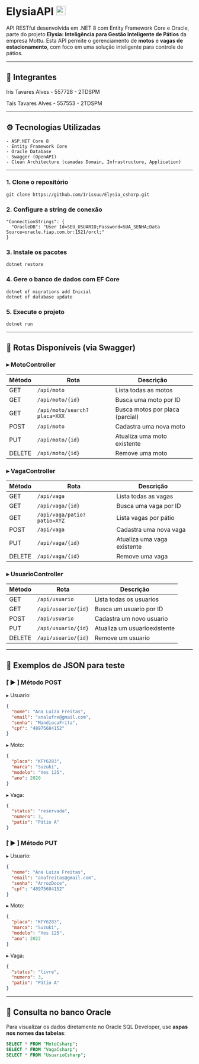 # ElysiaAPI  <img src="https://github.com/user-attachments/assets/bc6d687c-dd26-4bcd-bcbf-71a8a5681bc3" width="25"/>

API RESTful desenvolvida em .NET 8 com Entity Framework Core e Oracle, parte do projeto **Elysia: Inteligência para Gestão Inteligente de Pátios** da empresa Mottu. Esta API permite o gerenciamento de **motos** e **vagas de estacionamento**, com foco em uma solução inteligente para controle de pátios.

---

## 👥 Integrantes
Iris Tavares Alves - 557728 - 2TDSPM

Taís Tavares Alves - 557553 - 2TDSPM

---

## ⚙️ Tecnologias Utilizadas

```text
- ASP.NET Core 8
- Entity Framework Core
- Oracle Database
- Swagger (OpenAPI)
- Clean Architecture (camadas Domain, Infrastructure, Application)

```
---

### 1. Clone o repositório
```text
git clone https://github.com/Irissuu/Elysia_csharp.git
```

### 2. Configure a string de conexão
```text
"ConnectionStrings": {
  "OracleDB": "User Id=SEU_USUARIO;Password=SUA_SENHA;Data Source=oracle.fiap.com.br:1521/orcl;"
}
```

### 3. Instale os pacotes
```text
dotnet restore
```

### 4. Gere o banco de dados com EF Core
```text
dotnet ef migrations add Inicial
dotnet ef database update
```

### 5. Execute o projeto
```text
dotnet run
```

---

## 🔁 Rotas Disponíveis (via Swagger)

### ▸ MotoController

| Método | Rota                            | Descrição                          |
|--------|----------------------------------|-------------------------------------|
| GET    | `/api/moto`                     | Lista todas as motos                |
| GET    | `/api/moto/{id}`                | Busca uma moto por ID               |
| GET    | `/api/moto/search?placa=XXX`    | Busca motos por placa (parcial)     |
| POST   | `/api/moto`                     | Cadastra uma nova moto              |
| PUT    | `/api/moto/{id}`                | Atualiza uma moto existente         |
| DELETE | `/api/moto/{id}`                | Remove uma moto                     |

### ▸ VagaController

| Método | Rota                                | Descrição                           |
|--------|-------------------------------------|--------------------------------------|
| GET    | `/api/vaga`                         | Lista todas as vagas                 |
| GET    | `/api/vaga/{id}`                    | Busca uma vaga por ID                |
| GET    | `/api/vaga/patio?patio=XYZ`         | Lista vagas por pátio                |
| POST   | `/api/vaga`                         | Cadastra uma nova vaga               |
| PUT    | `/api/vaga/{id}`                    | Atualiza uma vaga existente          |
| DELETE | `/api/vaga/{id}`                    | Remove uma vaga                      |

### ▸ UsuarioController

| Método | Rota                                | Descrição                           |
|--------|-------------------------------------|--------------------------------------|
| GET    | `/api/usuario`                         | Lista todas os usuarios                 |
| GET    | `/api/usuario/{id}`                    | Busca um usuario por ID                |
| POST   | `/api/usuario`                         | Cadastra um novo usuario             |
| PUT    | `/api/usuario/{id}`                    | Atualiza um usuarioexistente          |
| DELETE | `/api/usuario/{id}`                    | Remove um usuario                    |

---

## 📄 Exemplos de JSON para teste 
###  ݁[  ▶︎ ] Método POST

▸ Usuario:
```json
{
  "nome": "Ana Luiza Freitas",
  "email": "analufre@gmail.com",
  "senha": "MandiocaFrita",
  "cpf": "48975684152"
}
```

▸ Moto:
```json
{
  "placa": "KFY6283",
  "marca": "Suzuki",
  "modelo": "Yes 125",
  "ano": 2020
}
```

▸ Vaga:
```json
{
  "status": "reservada",
  "numero": 3,
  "patio": "Pátio A"
}
```

###  ݁[  ▶︎ ] Método PUT

▸ Usuario:
```json
{
  "nome": "Ana Luiza Freitas",
  "email": "anafreitas@gmail.com",
  "senha": "ArrozDoce",
  "cpf": "48975684152"
}
```

▸ Moto:
```json
{
  "placa": "KFY6283",
  "marca": "Suzuki",
  "modelo": "Yes 125",
  "ano": 2022
}
```

▸ Vaga:
```json
{
  "status": "livre",
  "numero": 3,
  "patio": "Pátio A"
}
```

-------

## 🧾 Consulta no banco Oracle

Para visualizar os dados diretamente no Oracle SQL Developer, use **aspas nos nomes das tabelas**:

```sql
SELECT * FROM "MotoCsharp";
SELECT * FROM "VagaCsharp";
SELECT * FROM "UsuarioCsharp";

